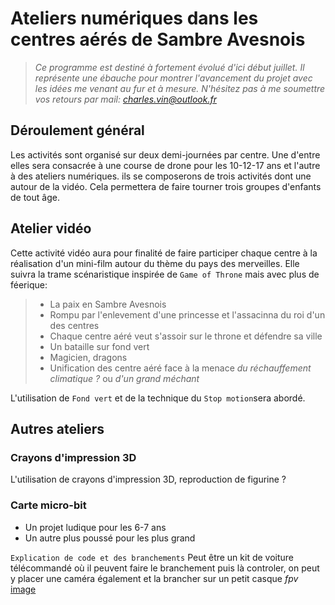 # Ateliers numériques dans les centres aérés de Sambre Avesnois

> *Ce programme est destiné à fortement évolué d'ici début juillet. Il représente une ébauche pour montrer l'avancement du projet avec les idées me venant au fur et à mesure. N'hésitez pas à me soumettre vos retours par mail: charles.vin@outlook.fr*

## Déroulement général
Les activités sont organisé sur deux demi-journées par centre. Une d'entre elles sera consacrée à une course de drone pour les 10-12-17 ans et l'autre à des ateliers numériques. ils se composerons de trois activités dont une autour de la vidéo. Cela permettera de faire tourner trois groupes d'enfants de tout âge.

## Atelier vidéo
Cette activité vidéo aura pour finalité de faire participer chaque centre à la réalisation d'un mini-film autour du thème du pays des merveilles. Elle suivra la trame scénaristique inspirée de `Game of Throne` mais avec plus de féerique:
> - La paix en Sambre Avesnois
> - Rompu par l'enlevement d'une princesse et l'assacinna du roi d'un des centres
> - Chaque centre aéré veut s'assoir sur le throne et défendre sa ville
> - Un bataille sur fond vert
> - Magicien, dragons
> - Unification des centre aéré face à la menace *du réchauffement climatique ?* ou *d'un grand méchant* 

L'utilisation de `Fond vert` et de la technique du `Stop motion`sera abordé. 

## Autres ateliers
### Crayons d'impression 3D 
L'utilisation de crayons d'impression 3D, reproduction de figurine ? 

### Carte micro-bit
- Un projet ludique pour les 6-7 ans
- Un autre plus poussé pour les plus grand

`Explication de code et des branchements`
Peut être un kit de voiture télécommandé où il peuvent faire le branchement puis là controler, on peut y placer une caméra également et la brancher sur un petit casque *fpv* [image]()

### 
